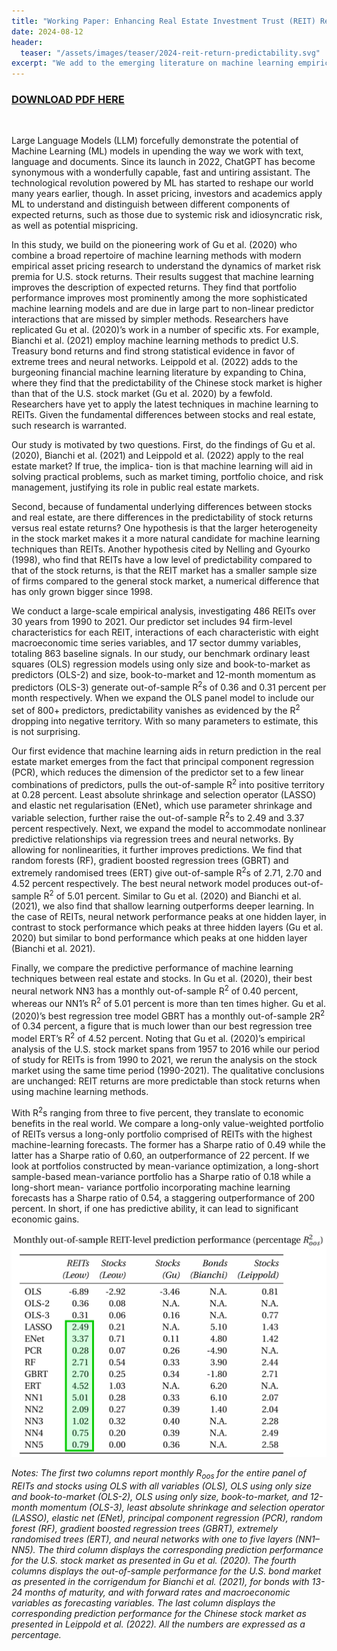 ```yaml
---
title: "Working Paper: Enhancing Real Estate Investment Trust (REIT) Return Forecasts via Machine Learning"
date: 2024-08-12
header:
  teaser: "/assets/images/teaser/2024-reit-return-predictability.svg"
excerpt: "We add to the emerging literature on machine learning empirical asset pricing by analyzing a comprehensive set of return prediction factors on REITs. We show that machine learning models are superior to traditional ordinary least square models and we find that REIT investors experience significant economic gains when using machine learning forecasts. Comparing to the stock market, we show that REITs are more predictable than stocks, and that the higher predictability is stable across time and across industry types."
---
```


<h3><a href="/assets/papers/Leow-Lindenthal-REIT-return-predictability.pdf
">DOWNLOAD PDF HERE</a></h3>

<br>

Large Language Models (LLM) forcefully demonstrate the potential of Machine Learning (ML) models in upending the way we work with text, language and documents. Since its launch in 2022, ChatGPT has become synonymous with a wonderfully capable, fast and untiring assistant. The technological revolution powered by ML has started to reshape our world many years earlier, though. In asset pricing, investors and academics apply ML to understand and distinguish between different components of expected returns, such as those due to systemic risk and idiosyncratic risk, as well as potential mispricing.

In this study, we build on the pioneering work of Gu et al. (2020) who combine a broad repertoire of machine learning methods with modern empirical asset pricing research to understand the dynamics of market risk premia for U.S. stock returns. Their results suggest that machine learning improves the description of expected returns. They find that portfolio performance improves most prominently among the more sophisticated machine learning models and are due in large part to non-linear predictor interactions that are missed by simpler methods. Researchers have replicated Gu et al. (2020)’s work in a number of specific xts. For example, Bianchi et al. (2021) employ machine learning methods to predict U.S. Treasury bond returns and find strong statistical evidence in favor of extreme trees and neural networks. Leippold et al. (2022) adds to the burgeoning financial machine learning literature by expanding to China, where they find that the predictability of the Chinese stock market is higher than that of the U.S. stock market (Gu et al. 2020) by a fewfold. Researchers have yet to apply the latest techniques in machine learning to REITs. Given the fundamental differences between stocks and real estate, such research is warranted.

Our study is motivated by two questions. First, do the findings of Gu et al. (2020), Bianchi et al. (2021) and Leippold et al. (2022) apply to the real estate market? If true, the implica- tion is that machine learning will aid in solving practical problems, such as market timing, portfolio choice, and risk management, justifying its role in public real estate markets.

Second, because of fundamental underlying differences between stocks and real estate, are there differences in the predictability of stock returns versus real estate returns? One hypothesis is that the larger heterogeneity in the stock market makes it a more natural candidate for machine learning techniques than REITs. Another hypothesis cited by Nelling and Gyourko (1998), who find that REITs have a low level of predictability compared to that of the stock returns, is that the REIT market has a smaller sample size of firms compared to the
general stock market, a numerical difference that has only grown bigger since 1998.

We conduct a large-scale empirical analysis, investigating 486 REITs over 30 years from 1990 to 2021. Our predictor set includes 94 firm-level characteristics for each REIT, interactions of each characteristic with eight macroeconomic time series variables, and 17 sector dummy variables, totaling 863 baseline signals. In our study, our benchmark ordinary least
squares (OLS) regression models using only size and book-to-market as predictors (OLS-2) and size, book-to-market and 12-month momentum as predictors (OLS-3) generate out-of-sample R<sup>2</sup>s of 0.36 and 0.31 percent per month respectively. When we expand the OLS panel model to include our set of 800+ predictors, predictability vanishes as evidenced by the R<sup>2</sup> dropping into negative territory. With so many parameters to estimate, this is not surprising.

Our first evidence that machine learning aids in return prediction in the real estate market emerges from the fact that principal component regression (PCR), which reduces the
dimension of the predictor set to a few linear combinations of predictors, pulls the out-of-sample R<sup>2</sup> into positive territory at 0.28 percent. Least absolute shrinkage and selection
operator (LASSO) and elastic net regularisation (ENet), which use parameter shrinkage and variable selection, further raise the out-of-sample R<sup>2</sup>s to 2.49 and 3.37 percent respectively.
Next, we expand the model to accommodate nonlinear predictive relationships via regression trees and neural networks. By allowing for nonlinearities, it further improves predictions. We find that random forests (RF), gradient boosted regression trees (GBRT) and extremely randomised trees (ERT) give out-of-sample R<sup>2</sup>s of 2.71, 2.70 and 4.52 percent respectively. The best neural network model produces out-of-sample R<sup>2</sup> of 5.01 percent.  Similar to Gu et al. (2020) and Bianchi et al. (2021), we also find that shallow learning outperforms deeper learning. In the case of REITs, neural network performance peaks at one hidden layer, in contrast to stock performance which peaks at three hidden layers (Gu et al. 2020) but similar to bond performance which peaks at one hidden layer (Bianchi et al. 2021).

Finally, we compare the predictive performance of machine learning techniques between real estate and stocks. In Gu et al. (2020), their best neural network NN3 has a monthly
out-of-sample R<sup>2</sup> of 0.40 percent, whereas our NN1’s R<sup>2</sup> of 5.01 percent is more than ten times higher. Gu et al. (2020)’s best regression tree model GBRT has a monthly out-of-sample 2R<sup>2</sup> of 0.34 percent, a figure that is much lower than our best regression tree model ERT’s R<sup>2</sup> of 4.52 percent. Noting that Gu et al. (2020)’s empirical analysis of the U.S. stock market spans from 1957 to 2016 while our period of study for REITs is from 1990 to 2021, we rerun the analysis on the stock market using the same time period (1990-2021). The qualitative conclusions are unchanged: REIT returns are more predictable than stock returns when using machine learning methods.

With R<sup>2</sup>s ranging from three to five percent, they translate to economic benefits in the real world. We compare a long-only value-weighted portfolio of REITs versus a long-only portfolio comprised of REITs with the highest machine-learning forecasts. The former has a Sharpe ratio of 0.49 while the latter has a Sharpe ratio of 0.60, an outperformance of 22 percent. If we look at portfolios constructed by mean-variance optimization, a long-short sample-based mean-variance portfolio has a Sharpe ratio of 0.18 while a long-short mean- variance portfolio incorporating machine learning forecasts has a Sharpe ratio of 0.54, a staggering outperformance of 200 percent. In short, if one has predictive ability, it can lead to significant economic gains.



<img src="/assets/images/teaser/2024-reit-return-predictability.svg" />

*Notes: The first two columns report monthly R<sub>oos</sub> for the entire panel of REITs and stocks using OLS with all variables (OLS), OLS using only size and book-to-market (OLS-2), OLS using only size, book-to-market, and 12-month momentum (OLS-3), least absolute shrinkage and selection operator (LASSO), elastic net (ENet), principal component regression (PCR), random forest (RF), gradient boosted regression trees (GBRT), extremely randomised trees (ERT), and neural networks with one to five layers (NN1–NN5). The third column displays the corresponding prediction performance for the U.S. stock market as presented in Gu et al. (2020). The fourth columns displays the out-of-sample performance for the U.S. bond market as presented in the corrigendum for Bianchi et al. (2021), for bonds with 13-24 months of maturity, and with forward rates and macroeconomic variables as forecasting variables. The last column displays the corresponding prediction performance for the Chinese stock market as presented in Leippold et al. (2022). All the numbers are expressed as a percentage.*


